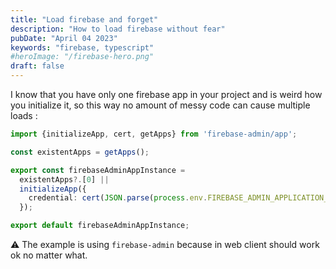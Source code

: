 ```yaml
---
title: "Load firebase and forget"
description: "How to load firebase without fear"
pubDate: "April 04 2023"
keywords: "firebase, typescript"
#heroImage: "/firebase-hero.png"
draft: false
---
```


I know that you have only one firebase app in your project and is weird how you initialize it, so this way no amount of messy code can cause multiple loads :
```typescript
import {initializeApp, cert, getApps} from 'firebase-admin/app';

const existentApps = getApps();

export const firebaseAdminAppInstance =
  existentApps?.[0] ||
  initializeApp({
    credential: cert(JSON.parse(process.env.FIREBASE_ADMIN_APPLICATION_CREDENTIALS || '{}')),
  });

export default firebaseAdminAppInstance;
```

⚠️ The example is using `firebase-admin` because in web client should work ok no matter what.
